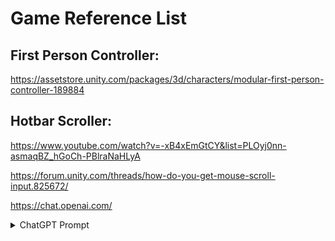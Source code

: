 # Game Reference List

## First Person Controller:
https://assetstore.unity.com/packages/3d/characters/modular-first-person-controller-189884

## Hotbar Scroller:
https://www.youtube.com/watch?v=-xB4xEmGtCY&list=PLOyj0nn-asmaqBZ_hGoCh-PBlraNaHLyA

https://forum.unity.com/threads/how-do-you-get-mouse-scroll-input.825672/

https://chat.openai.com/
<details>
    <summary>ChatGPT Prompt</summary>
    <br>
        "This is my code, it is supposed to change the colour of the selected hotbar slot based upon the users input. I have two colours, bcHex which is the base   colour for when the slot is not selected and scHex which is the selected colour. how do i firstly set these colours and secondly make only the selected slot changes to the scHex colour?
    
    ```csharp
    
    public event Action<int> onCurrentSlotChanged;

    public int currentSlot;
    private int maxSlots = 3;
    private int minSlots = 0;

    private string bcHex = "#373737";
    private string scHex = "#878787";

    void Update()
    {
        float scroll = Input.GetAxis("Mouse ScrollWheel");

        if (scroll > 0f)
        {
            currentSlot += 1;
            if (currentSlot >= maxSlots)
            {
                currentSlot = maxSlots;
            }
        }

        else if (scroll < 0f)
        {
            currentSlot -= 1;
            if (currentSlot <= minSlots)
            {
                currentSlot = minSlots;
            }
        }

        changeSlotColour();

        //Raise the event whenever the hotbar value changes
        if (onCurrentSlotChanged != null)
        {
            onCurrentSlotChanged(currentSlot);
        }
    }
    
    void changeSlotColour()
    {
        GameObject s0 = transform.Find("Slot0").gameObject;
        Image image0 = s0.GetComponent<Image>();
        GameObject s1 = transform.Find("Slot1").gameObject;
        Image image1 = s1.GetComponent<Image>();
        GameObject s2 = transform.Find("Slot2").gameObject;
        Image image2 = s2.GetComponent<Image>();
        GameObject s3 = transform.Find("Slot3").gameObject;
        Image image3 = s3.GetComponent<Image>();

        if (currentSlot == 0)
        {

        }
    }
    ```
"
</details>
